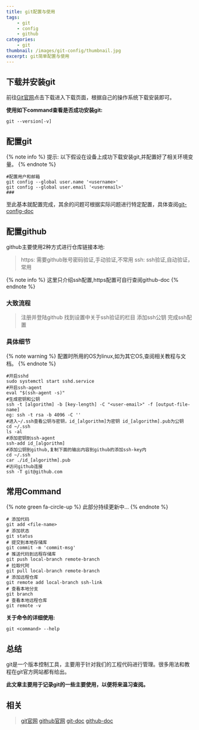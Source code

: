 ```yaml
---
title: git配置与使用
tags: 
    - git
    - config
    - github
categories: 
    - git
thumbnail: /images/git-config/thumbnail.jpg
excerpt: git简单配置与使用
---
```


## 下载并安装git

前往[Git官网](https://git-scm.com)点击下载进入下载页面，根据自己的操作系统下载安装即可。

**使用如下command查看是否成功安装git:**

```shell
git --version[-v]
```

## 配置git

{% note info %}
提示: 以下假设在设备上成功下载安装git,并配置好了相关环境变量。
{% endnote %}

```shell
#配置用户和邮箱
git config --global user.name '<username>'
git config --global user.email '<useremail>'
### 
```
至此基本就配置完成，其余的问题可根据实际问题进行特定配置，具体查阅[git-config-doc](https://git-scm.com/docs/git-config)

## 配置github

github主要使用2种方式进行仓库链接本地:

> https: 需要github账号密码验证,手动验证,不常用
> ssh: ssh验证,自动验证，常用

{% note info %}
这里只介绍ssh配置,https配置可自行查阅github-doc
{% endnote %}

### 大致流程

> 注册并登陆github
> 找到设置中关于ssh验证的栏目
> 添加ssh公钥
> 完成ssh配置

### 具体细节

{% note warning %}
配置时所用的OS为linux,如为其它OS,查阅相关教程与文档。
{% endnote %}

```shell
#开启sshd
sudo systemctl start sshd.service
#开启ssh-agent
eval "$(ssh-agent -s)"
#生成密钥和公钥
ssh -t [algorithm] -b [key-length] -C "<user-email>" -f [output-file-name]
eg: ssh -t rsa -b 4096 -C ''
#进入~/.ssh查看公钥与密钥，id_[algorithm]为密钥 id_[algorithm].pub为公钥
cd ~/.ssh
ls -al
#添加密钥到ssh-agent
ssh-add id_[algorithm]
#添加公钥到github,复制下面的输出内容到github的添加ssh-key内
cd ~/.ssh
car ./id_[algorithm].pub
#访问github连接
ssh -T git@github.com
```

## 常用Command

{% note green fa-circle-up %}
此部分持续更新中...
{% endnote %}

```shell
# 添加代码
git add <file-name>
# 添加状态
git status
# 提交到本地存储库
git commit -m 'commit-msg'
# 推送代码到远程存储库
git push local-branch remote-branch
# 拉取代阿
git pull local-branch remote-branch
# 添加远程仓库
git remote add local-branch ssh-link
# 查看本地分支
git branch
# 查看本地远程仓库
git remote -v 
```

**关于命令的详细使用:**

```shell
git <command> --help
```

## 总结

git是一个版本控制工具，主要用于针对我们的工程代码进行管理。很多用法和教程在git官方网站都有给出。

**此文章主要用于记录git的一些主要使用，以便将来温习查阅。**

## 相关

> [git官网](https://git-scm.com/)
> [github官网](https://github.com)
> [git-doc](https://git-scm.com/docs)
> [github-doc](https://docs.github.com/en)


